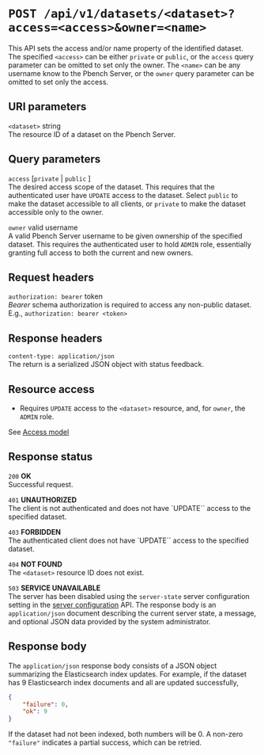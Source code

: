 # `POST /api/v1/datasets/<dataset>?access=<access>&owner=<name>`

This API sets the access and/or name property of the identified dataset. The
specified `<access>` can be either `private` or `public`, or the `access`
query parameter can be omitted to set only the owner. The `<name>` can be
any username know to the Pbench Server, or the `owner` query parameter can
be omitted to set only the access.

## URI parameters

`<dataset>` string \
The resource ID of a dataset on the Pbench Server.

## Query parameters

`access` [`private` | `public` ] \
The desired access scope of the dataset. This requires that the authenticated
user have `UPDATE` access to the dataset. Select `public` to make the dataset
accessible to all clients, or `private` to make the dataset accessible only
to the owner.

`owner` valid username \
A valid Pbench Server username to be given ownership of the specified dataset.
This requires the authenticated user to hold `ADMIN` role, essentially granting
full access to both the current and new owners.

## Request headers

`authorization: bearer` token \
*Bearer* schema authorization is required to access any non-public dataset.
E.g., `authorization: bearer <token>`

## Response headers

`content-type: application/json` \
The return is a serialized JSON object with status feedback.

## Resource access

* Requires `UPDATE` access to the `<dataset>` resource, and, for `owner`, the
`ADMIN` role.

See [Access model](../access_model.md)

## Response status

`200`   **OK** \
Successful request.

`401`   **UNAUTHORIZED** \
The client is not authenticated and does not have `UPDATE`` access to the specified
dataset.

`403`   **FORBIDDEN** \
The authenticated client does not have `UPDATE`` access to the specified dataset.

`404`   **NOT FOUND** \
The `<dataset>` resource ID does not exist.

`503`   **SERVICE UNAVAILABLE** \
The server has been disabled using the `server-state` server configuration
setting in the [server configuration](./server_config.md) API. The response
body is an `application/json` document describing the current server state,
a message, and optional JSON data provided by the system administrator.

## Response body

The `application/json` response body consists of a JSON object summarizing the
Elasticsearch index updates. For example, if the dataset has 9 Elasticsearch
index documents and all are updated successfully,

```json
{
    "failure": 0,
    "ok": 9
}
```

If the dataset had not been indexed, both numbers will be 0. A non-zero
`"failure"` indicates a partial success, which can be retried.
